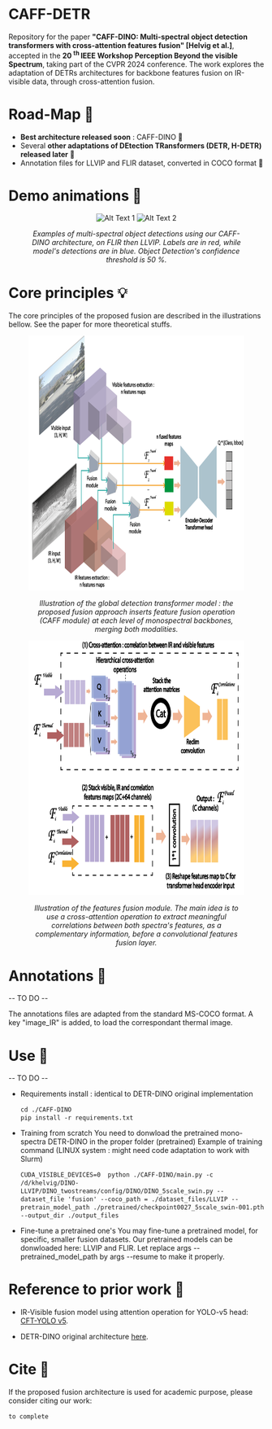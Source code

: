# CAFF-DETR
Repository for the paper __"CAFF-DINO: Multi-spectral object detection transformers with cross-attention features fusion" [Helvig et al.]__, accepted in the __20 <sup> th </sup> IEEE Workshop Perception Beyond the visible Spectrum__, taking part of the CVPR 2024 conference. The work explores the adaptation of DETRs architectures for backbone features fusion on IR-visible data, through cross-attention fusion.

# Road-Map :construction: 
- __Best architecture released soon__ : CAFF-DINO :t-rex: 
- Several __other adaptations of DEtection TRansformers (DETR, H-DETR) released later__ :robot: 
- Annotation files for LLVIP and FLIR dataset, converted in COCO format :notebook_with_decorative_cover:

# Demo animations :movie_camera: 
<figure>
<p align="center">
  <img src="illustrations\pairs_dino_testset_flir2-ezgif.com-optimize.gif" alt="Alt Text 1">
  <img src="illustrations\pairs_dino_testset_llvip_v2.gif" alt="Alt Text 2">
</p>
<figcaption style="text-align: center; font-style: italic;"> <p> <i> Examples of multi-spectral object detections using our CAFF-DINO architecture, on FLIR then LLVIP. Labels are in red, while model's detections are in blue. 
Object Detection's confidence threshold is 50 %.</i> </p> </figcaption>
</figure>

# Core principles :bulb: 

The core principles of the proposed fusion are described in the illustrations bellow. See the paper for more theoretical stuffs. 

<figure>
<p align="center">
  <img src="illustrations\fusion_DETR_globalpathway.png" alt="Alt Text 1" width="500" height="500" >
</p>
<figcaption style="text-align: center; font-style: italic;"> <p> <i> Illustration of the global detection transformer model : the proposed fusion approach inserts feature fusion operation (CAFF module) at each level of monospectral backbones, merging both modalities.</i> </p> </figcaption>
</figure>

<figure>
<p align="center">
  <img src="illustrations\Hcaff_module_schematics.png" alt="Alt Text 1" width="500" height="500">
</p>
<figcaption style="text-align: center; font-style: italic;"> <p> <i> Illustration of the features fusion module. The main idea is to use a cross-attention operation to extract meaningful correlations between both spectra's features, as a complementary information, before a convolutional features fusion layer.</i> </p> </figcaption>
</figure>

# Annotations :bookmark_tabs: 
-- TO DO -- 

The annotations files are adapted from the standard MS-COCO format. A key "image_IR" is added, to load the correspondant thermal image. 

# Use :rocket: 
-- TO DO -- 

* Requirements install : identical to DETR-DINO original implementation
  ````
  cd ./CAFF-DINO
  pip install -r requirements.txt
  ````
* Training from scratch
  You need to donwload the pretrained mono-spectra DETR-DINO in the proper folder (pretrained)
  Example of training command (LINUX system : might need code adaptation to work with Slurm)
  ````
  CUDA_VISIBLE_DEVICES=0  python ./CAFF-DINO/main.py -c /d/khelvig/DINO-LLVIP/DINO_twostreams/config/DINO/DINO_5scale_swin.py --dataset_file 'fusion' --coco_path = ./dataset_files/LLVIP --pretrain_model_path ./pretrained/checkpoint0027_5scale_swin-001.pth --output_dir ./output_files
  ````
* Fine-tune a pretrained one's
  You may fine-tune a pretrained model, for specific, smaller fusion datasets. 
  Our pretrained models can be donwloaded here: LLVIP and FLIR. Let replace args --pretrained_model_path by args --resume to make it properly.

# Reference to prior work :bookmark: 
- IR-Visible fusion model using attention operation for YOLO-v5 head: [CFT-YOLO v5](https://github.com/DocF/multispectral-object-detection).
* DETR-DINO original architecture [here](https://github.com/IDEA-Research/DINO).

# Cite :closed_book: 
If the proposed fusion architecture is used for academic purpose, please consider citing our work: 

```
to complete
```

